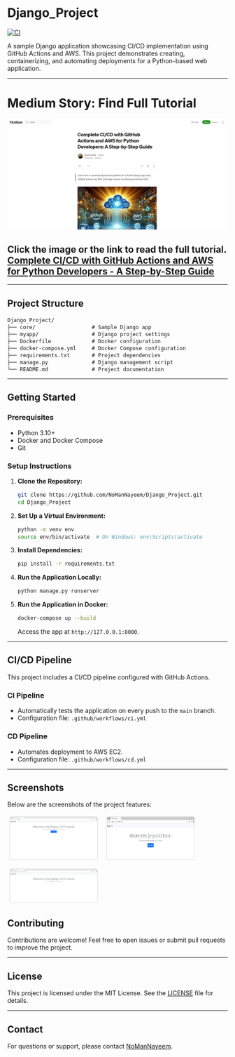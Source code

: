 # Django_Project

[![CI](https://github.com/NoManNayeem/Django_Project/actions/workflows/ci.yml/badge.svg)](https://github.com/NoManNayeem/Django_Project/actions/workflows/ci.yml)

A sample Django application showcasing CI/CD implementation using GitHub Actions and AWS. This project demonstrates creating, containerizing, and automating deployments for a Python-based web application.

---
# Medium Story: Find Full Tutorial  

![Complete CI/CD with GitHub Actions and AWS for Python Developers](./screenshots/Medium.png)

Click the image or the link to read the full tutorial.  
[Complete CI/CD with GitHub Actions and AWS for Python Developers - A Step-by-Step Guide](https://medium.com/@nomannayeem/complete-ci-cd-with-github-actions-and-aws-for-python-developers-a-step-by-step-guide-92807f6167ee)
---


---

## **Project Structure**

```
Django_Project/
├── core/                  # Sample Django app
├── myapp/                 # Django project settings
├── Dockerfile             # Docker configuration
├── docker-compose.yml     # Docker Compose configuration
├── requirements.txt       # Project dependencies
├── manage.py              # Django management script
└── README.md              # Project documentation
```

---

## **Getting Started**

### **Prerequisites**
- Python 3.10+
- Docker and Docker Compose
- Git

### **Setup Instructions**

1. **Clone the Repository:**
   ```bash
   git clone https://github.com/NoManNayeem/Django_Project.git
   cd Django_Project
   ```

2. **Set Up a Virtual Environment:**
   ```bash
   python -m venv env
   source env/bin/activate  # On Windows: env\Scripts\activate
   ```

3. **Install Dependencies:**
   ```bash
   pip install -r requirements.txt
   ```

4. **Run the Application Locally:**
   ```bash
   python manage.py runserver
   ```

5. **Run the Application in Docker:**
   ```bash
   docker-compose up --build
   ```

   Access the app at `http://127.0.0.1:8000`.

---

## **CI/CD Pipeline**

This project includes a CI/CD pipeline configured with GitHub Actions.

### **CI Pipeline**
- Automatically tests the application on every push to the `main` branch.
- Configuration file: `.github/workflows/ci.yml`

### **CD Pipeline**
- Automates deployment to AWS EC2.
- Configuration file: `.github/workflows/cd.yml`

---

## Screenshots

Below are the screenshots of the project features:

<div style="display: flex; flex-wrap: wrap; gap: 10px;">
  <!-- Adjust the file names to match the actual PNG files in the ./screenshots directory -->
  <img src="./screenshots/Django_8000.png" alt="Screenshot 1" style="width: 30%; min-width: 200px; margin: 5px; border: 1px solid #ddd; border-radius: 4px;"/>
  <img src="./screenshots/Django_From_AWS.png" alt="Screenshot 2" style="width: 30%; min-width: 200px; margin: 5px; border: 1px solid #ddd; border-radius: 4px;"/>
  <img src="./screenshots/Django_From_AWS_After_Update.png" alt="Screenshot 3" style="width: 30%; min-width: 200px; margin: 5px; border: 1px solid #ddd; border-radius: 4px;"/>
  <!-- Add more <img> elements as needed -->
</div>

## **Contributing**

Contributions are welcome! Feel free to open issues or submit pull requests to improve the project.

---

## **License**

This project is licensed under the MIT License. See the [LICENSE](LICENSE) file for details.

---

## **Contact**

For questions or support, please contact [NoManNayeem](https://github.com/NoManNayeem).
